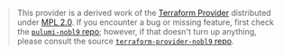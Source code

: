 > This provider is a derived work of the [Terraform Provider](https://github.com/nobl9/terraform-provider-nobl9)
> distributed under [MPL 2.0](https://www.mozilla.org/en-US/MPL/2.0/). If you encounter a bug or missing feature,
> first check the [`pulumi-nobl9` repo](https://github.com/piclemx/pulumi-nobl9/issues); however, if that doesn't turn up anything,
> please consult the source [`terraform-provider-nobl9` repo](https://github.com/nobl9/terraform-provider-nobl9/issues).
